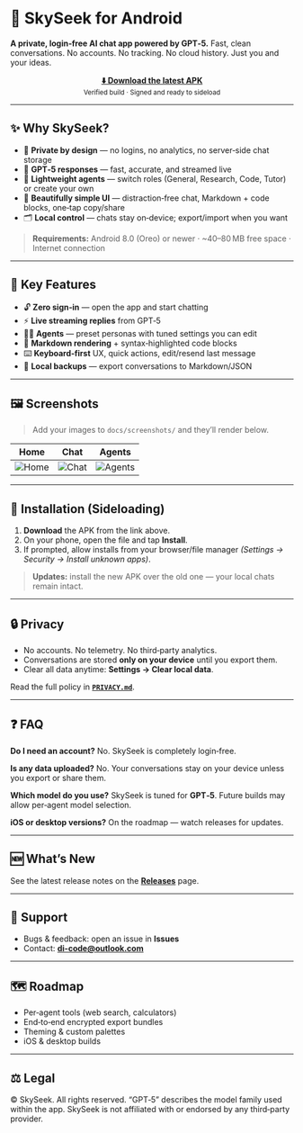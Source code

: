 # 🌌 SkySeek for Android

**A private, login‑free AI chat app powered by GPT‑5.**
Fast, clean conversations. No accounts. No tracking. No cloud history. Just you and your ideas.

<p align="center">
  <a href="releases/latest"><b>⬇️ Download the latest APK</b></a><br/>
  <sub>Verified build · Signed and ready to sideload</sub>
</p>

---

## ✨ Why SkySeek?

* 🔐 **Private by design** — no logins, no analytics, no server‑side chat storage
* 🧠 **GPT‑5 responses** — fast, accurate, and streamed live
* 🧩 **Lightweight agents** — switch roles (General, Research, Code, Tutor) or create your own
* 🧼 **Beautifully simple UI** — distraction‑free chat, Markdown + code blocks, one‑tap copy/share
* 🗂️ **Local control** — chats stay on‑device; export/import when you want

> **Requirements:** Android 8.0 (Oreo) or newer · ~40–80 MB free space · Internet connection

---

## 🧰 Key Features

* 🔓 **Zero sign‑in** — open the app and start chatting
* ⚡ **Live streaming replies** from GPT‑5
* 🧑‍💼 **Agents** — preset personas with tuned settings you can edit
* 📝 **Markdown rendering** + syntax‑highlighted code blocks
* ⌨️ **Keyboard‑first** UX, quick actions, edit/resend last message
* 💾 **Local backups** — export conversations to Markdown/JSON

---

## 🖼️ Screenshots

> Add your images to `docs/screenshots/` and they’ll render below.

| Home                               | Chat                               | Agents                                 |
| ---------------------------------- | ---------------------------------- | -------------------------------------- |
| ![Home](docs/screenshots/home.png) | ![Chat](docs/screenshots/chat.png) | ![Agents](docs/screenshots/agents.png) |

---

## 📲 Installation (Sideloading)

1. **Download** the APK from the link above.
2. On your phone, open the file and tap **Install**.
3. If prompted, allow installs from your browser/file manager *(Settings → Security → Install unknown apps)*.

> **Updates:** install the new APK over the old one — your local chats remain intact.

---

## 🔒 Privacy

* No accounts. No telemetry. No third‑party analytics.
* Conversations are stored **only on your device** until you export them.
* Clear all data anytime: **Settings → Clear local data**.

Read the full policy in **[`PRIVACY.md`](PRIVACY.md)**.

---

## ❓ FAQ

**Do I need an account?**
No. SkySeek is completely login‑free.

**Is any data uploaded?**
No. Your conversations stay on your device unless you export or share them.

**Which model do you use?**
SkySeek is tuned for **GPT‑5**. Future builds may allow per‑agent model selection.

**iOS or desktop versions?**
On the roadmap — watch releases for updates.

---

## 🆕 What’s New

See the latest release notes on the **[Releases](releases)** page.

---

## 🛟 Support

* Bugs & feedback: open an issue in **Issues**
* Contact: **[di-code@outlook.com](mailto:di-code@outlook.com)**

---

## 🗺️ Roadmap

* Per‑agent tools (web search, calculators)
* End‑to‑end encrypted export bundles
* Theming & custom palettes
* iOS & desktop builds

---

## ⚖️ Legal

© SkySeek. All rights reserved. “GPT‑5” describes the model family used within the app. SkySeek is not affiliated with or endorsed by any third‑party provider.
